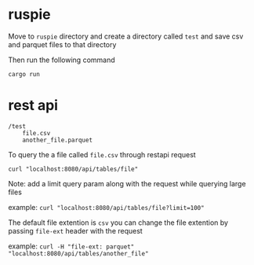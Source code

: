 # ruspie
Move to `ruspie` directory and create a directory called `test` and save csv and parquet files to that directory

Then run the following command

```
cargo run
```

# rest api

```
/test
    file.csv
    another_file.parquet
```

To query the a file called `file.csv` through restapi request

`curl "localhost:8080/api/tables/file"`

Note: add a limit query param along with the request while querying large files

example: `curl "localhost:8080/api/tables/file?limit=100"`

The default file extention is `csv`
you can change the file extention by passing `file-ext` header with the request

example:
    `curl -H "file-ext: parquet" "localhost:8080/api/tables/another_file"`